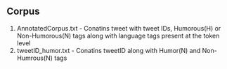 ## Corpus

1. AnnotatedCorpus.txt - Conatins tweet with tweet IDs, Humorous(H) or Non-Humorous(N) tags along with language tags present at the token level
2. tweetID_humor.txt - Conatins tweetID along with Humor(N) and Non-Humrous(N) tags

